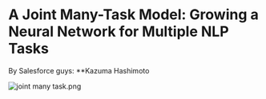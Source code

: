 # A Joint Many-Task Model: Growing a Neural Network for Multiple NLP Tasks

By Salesforce guys: **Kazuma Hashimoto

![joint many task.png](arch.png)


